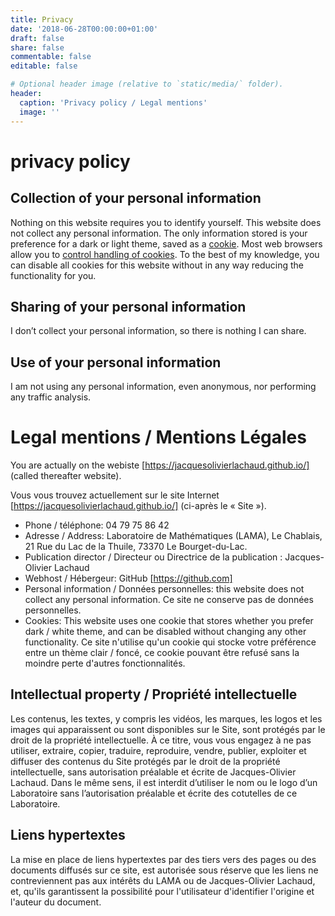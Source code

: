 ```yaml
---
title: Privacy
date: '2018-06-28T00:00:00+01:00'
draft: false
share: false
commentable: false
editable: false

# Optional header image (relative to `static/media/` folder).
header:
  caption: 'Privacy policy / Legal mentions'
  image: ''
---
```


# privacy policy

## Collection of your personal information

Nothing on this website requires you to identify yourself. This
website does not collect any personal information. The only
information stored is your preference for a dark or light theme, saved
as a <a href="https://www.youtube.com/watch?v=IPQhME1UYQU"
target="_blank">cookie</a>.  Most web browsers allow you to <a
href="https://cookies.insites.com/disable-cookies/"
target="_blank">control handling of cookies</a>.  To the best of my
knowledge, you can disable all cookies for this website without in any
way reducing the functionality for you.

## Sharing of your personal information

I don’t collect your personal information, so there is nothing I can share.

## Use of your personal information

I am not using any personal information, even anonymous, nor
performing any traffic analysis.


# Legal mentions / Mentions Légales

You are actually on the webiste [https://jacquesolivierlachaud.github.io/] (called thereafter website).

Vous vous trouvez actuellement sur le site Internet [https://jacquesolivierlachaud.github.io/] (ci-après le « Site »).

* Phone / téléphone: 04 79 75 86 42
* Adresse / Address: Laboratoire de Mathématiques (LAMA), Le Chablais, 21 Rue du Lac de la Thuile, 73370 Le Bourget-du-Lac.
* Publication director / Directeur ou Directrice de la publication : Jacques-Olivier Lachaud
* Webhost / Hébergeur: GitHub [https://github.com]
* Personal information / Données personnelles: this website does not collect any personal information. Ce site ne conserve pas de données personnelles.
* Cookies: This website uses one cookie that stores whether you prefer dark / white theme, and can be disabled without changing any other functionality.
Ce site n'utilise qu'un cookie qui stocke votre préférence entre un thème clair / foncé, ce cookie pouvant être refusé sans la moindre perte d'autres fonctionnalités.

## Intellectual property / Propriété intellectuelle

Les contenus, les textes, y compris les vidéos, les marques, les logos et les images qui apparaissent ou sont disponibles sur le Site, sont protégés par le droit de la propriété intellectuelle. À ce titre, vous vous engagez à ne pas utiliser, extraire, copier, traduire, reproduire, vendre, publier, exploiter et diffuser des contenus du Site protégés par le droit de la propriété intellectuelle, sans autorisation préalable et écrite de Jacques-Olivier Lachaud. Dans le même sens, il est interdit d’utiliser le nom ou le logo d’un Laboratoire sans l’autorisation préalable et écrite des cotutelles de ce Laboratoire.

## Liens hypertextes

La mise en place de liens hypertextes par des tiers vers des pages ou des documents diffusés sur ce site, est autorisée sous réserve que les liens ne contreviennent pas aux intérêts du LAMA ou de Jacques-Olivier Lachaud, et, qu'ils garantissent la possibilité pour l'utilisateur d'identifier l'origine et l'auteur du document.
